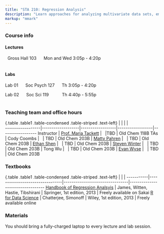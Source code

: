 ```yaml
---
title: "STA 210: Regression Analysis"
description: "Learn approaches for analyzing multivariate data sets, emphasizing analysis of variance, linear regression, and logistic regression. Learn techniques for checking the appropriateness of proposed models, such as residual analyses and case influence diagnostics, and techniques for selecting models. Gain experience dealing with the challenges that arise in practice through assignments that utilize real-world data. This class emphasizes data analysis over mathematical theory."
markup: "mmark"
---
```


### Course info

#### Lectures

<font color="#1689AE"><i class="fas fa-university"></i></font> &nbsp; Gross Hall 103 &nbsp;&nbsp; <font color="#1689AE"><i class="fas fa-calendar"></i></font> &nbsp; Mon and Wed 3:05p - 4:20p
<br>
<br>

#### Labs

Lab 01 &nbsp;&nbsp; <font color="#1689AE"><i class="fas fa-university"></i></font> &nbsp; Soc Psych 127 &nbsp;&nbsp; <font color="#1689AE"><i class="fas fa-calendar"></i></font> &nbsp; Th 3:05p - 4:20p

Lab 02  &nbsp;&nbsp; <font color="#1689AE"><i class="fas fa-university"></i></font> &nbsp; Soc Sci 119 &nbsp;&nbsp;&nbsp;&nbsp;&nbsp;&nbsp;&nbsp; <font color="#1689AE"><i class="fas fa-calendar"></i></font> &nbsp; Th 4:40p - 5:55p
<br>
<br>

### Teaching team and office hours 

{.table .table1 .table-condensed .table-striped .text-left}
<span></span>     | <span></span>     | <span></span>    | <span></span>    |  <span></span>      
------------------|-------------------|------------------|------------------|------------------ 
Instructor        | [Prof. Maria Tackett](http://stat.duke.edu/~mt324/) | <a href="mailto:maria.tackett@duke.edu" title="email"><i class="fa fa-envelope"></i></a> &nbsp; <a href="https://github.com/matackett" title="GitHub"><i class="fa fa-github"></i></a> |TBD | Old Chem 118B
TAs               | Cody Coombs | <a href="mailto:cody.coombs@duke.edu" title="email"><i class="fa fa-envelope"></i></a> &nbsp; <i class="fa fa-github"></i> | TBD | Old Chem 203B
                  | [Matty Pahren](https://www.linkedin.com/in/mattypahren) | <a href="mailto:martha.pahren@duke.edu" title="email"><i class="fa fa-envelope"></i></a> &nbsp; <a href="https://github.com/mpahren" title="GitHub"><i class="fa fa-github"></i></a> | TBD | Old Chem 203B
                  | [Ethan Shen](https://www.linkedin.com/in/ethan-shen-931010134/) | <a href="mailto:ethan.shen@duke.edu" title="email"><i class="fa fa-envelope"></i></a> &nbsp; <a href="https://github.com/ethann-shen" title="GitHub"><i class="fa fa-github"></i></a> | TBD | Old Chem 203B
                   | [Steven Winter](https://www.linkedin.com/in/steven-winter-3810a0109) | <a href="mailto:steven.winter@duke.edu" title="email"><i class="fa fa-envelope"></i></a> &nbsp; <a href="https://github.com/szwinter" title="GitHub"><i class="fa fa-github"></i></a> | TBD | Old Chem 203B
                   | Tong Wu | <a href="mailto:shitong.wu@duke.edu" title="email"><i class="fa fa-envelope"></i></a> &nbsp; <i class="fa fa-github"></i> | TBD | Old Chem 203B
                   | [Evan Wyse](https://www.linkedin.com/in/evan-wyse-85305426/) | <a href="mailto:evan.wyse@duke.edu" title="email"><i class="fa fa-envelope"></i></a> &nbsp; <a href="https://github.com/wyseguy7" title="GitHub"><i class="fa fa-github"></i></a> | TBD | Old Chem 203B
                   

### Textbooks

{.table .table1 .table-condensed .table-striped .text-left}
 <span></span>     | <span></span> | <span></span> | <span></span>
-----------|---------------------------------|---------------------------------|----------------------------------
[Handbook of Regression Analsyis](http://sakai.duke.edu) | James, Witten, Hastie, Tibshirani | Springer, 1st edition, 2013 | Freely available on Sakai
[R for Data Science](http://r4ds.had.co.nz/) | Chatterjee, Simonoff | Wiley, 1st edition, 2013 | Freely available online

### Materials

You should bring a fully-charged laptop to every lecture and lab session.


